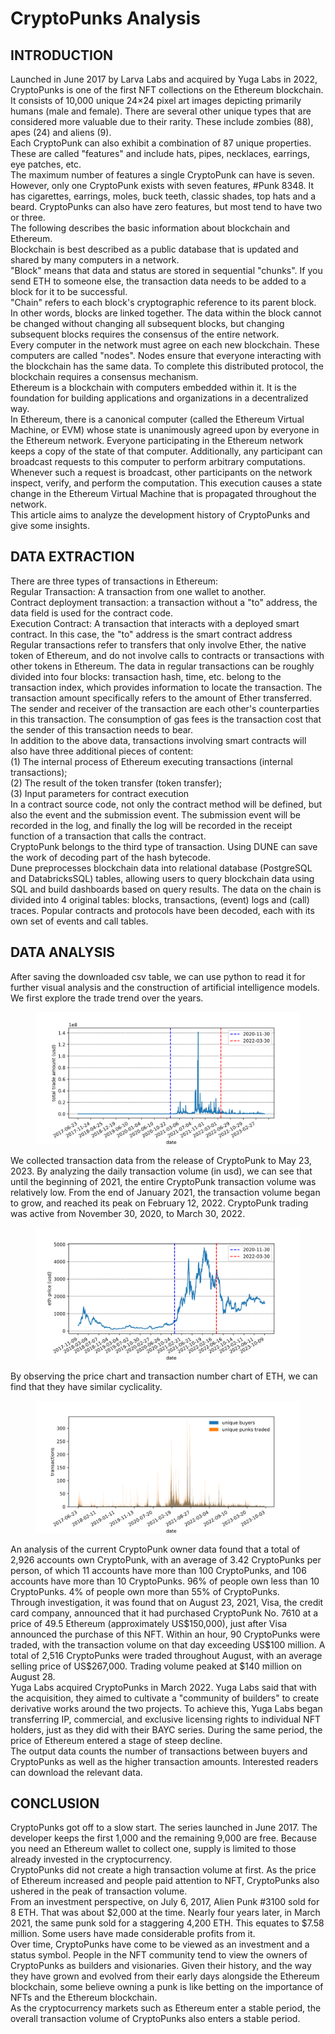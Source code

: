 # CryptoPunks Analysis
## INTRODUCTION
Launched in June 2017 by Larva Labs and acquired by Yuga Labs in 2022, CryptoPunks is one of the first 
NFT collections on the Ethereum blockchain. It consists of 10,000 unique 24×24 pixel art images depicting primarily 
humans (male and female). There are several other unique types that are considered more valuable due to their 
rarity. These include zombies (88), apes (24) and aliens (9).  
Each CryptoPunk can also exhibit a combination of 87 unique properties. These are called "features" and include hats, 
pipes, necklaces, earrings, eye patches, etc.  
The maximum number of features a single CryptoPunk can have is seven. However, only one CryptoPunk exists with seven 
features, #Punk 8348. It has cigarettes, earrings, moles, buck teeth, classic shades, top hats and a beard. CryptoPunks 
can also have zero features, but most tend to have two or three.  
The following describes the basic information about blockchain and Ethereum.  
Blockchain is best described as a public database that is updated and shared by many computers in a network.  
"Block" means that data and status are stored in sequential "chunks". If you send ETH to someone else, the 
transaction data needs to be added to a block for it to be successful.  
"Chain" refers to each block's cryptographic reference to its parent block. In other words, blocks are linked together. 
The data within the block cannot be changed without changing all subsequent blocks, but changing subsequent blocks 
requires the consensus of the entire network.  
Every computer in the network must agree on each new blockchain. These computers are called "nodes". Nodes ensure 
that everyone interacting with the blockchain has the same data. To complete this distributed protocol, the blockchain 
requires a consensus mechanism.  
Ethereum is a blockchain with computers embedded within it. It is the foundation for building applications and 
organizations in a decentralized way.  
In Ethereum, there is a canonical computer (called the Ethereum Virtual Machine, or EVM) whose state is 
unanimously agreed upon by everyone in the Ethereum network. Everyone participating in the Ethereum network 
keeps a copy of the state of that computer. Additionally, any participant can broadcast requests 
to this computer to perform arbitrary computations. Whenever such a request is broadcast, other participants on the 
network inspect, verify, and perform the computation. This execution causes a state change in the Ethereum 
Virtual Machine that is propagated throughout the network.    
This article aims to analyze the development history of CryptoPunks and give some insights.

## DATA EXTRACTION
There are three types of transactions in Ethereum:  
Regular Transaction: A transaction from one wallet to another.  
Contract deployment transaction: a transaction without a "to" address, the data field is used for the contract code.  
Execution Contract: A transaction that interacts with a deployed smart contract. In this case, the "to" address is the 
smart contract address  
Regular transactions refer to transfers that only involve Ether, the native token of Ethereum, and do not involve calls 
to contracts or transactions with other tokens in Ethereum. The data in regular transactions can be roughly divided into 
four blocks: transaction hash, time, etc. belong to the transaction index, which provides information to locate 
the transaction. The transaction amount specifically refers to the amount of Ether transferred. The sender and receiver 
of the transaction are each other's counterparties in this transaction. The consumption of gas fees is the transaction 
cost that the sender of this transaction needs to bear.   
In addition to the above data, transactions involving smart contracts will also have three additional pieces of content:  
(1) The internal process of Ethereum executing transactions (internal transactions);  
(2) The result of the token transfer (token transfer);  
(3) Input parameters for contract execution  
In a contract source code, not only the contract method will be defined, but also the event and 
the submission event. The submission event will be recorded in the log, and finally the log will be recorded 
in the receipt function of a transaction that calls the contract.  
CryptoPunk belongs to the third type of transaction. Using DUNE can save the work of decoding part of the hash bytecode.  
Dune preprocesses blockchain data into relational database (PostgreSQL and DatabricksSQL) tables, allowing users to 
query blockchain data using SQL and build dashboards based on query results. The data on the chain is divided into 4 
original tables: blocks, transactions, (event) logs and (call) traces. Popular contracts and protocols have been 
decoded, each with its own set of events and call tables.

## DATA ANALYSIS
After saving the downloaded csv table, we can use python to read it for further visual analysis and the construction of 
artificial intelligence models.  
We first explore the trade trend over the years. 
<figure>
    <img src="pics/date_usd.png">
</figure>
We collected transaction data from the release of CryptoPunk to May 23, 2023. By analyzing the daily transaction volume
(in usd), we can see that until the beginning of 2021, the entire CryptoPunk transaction volume was relatively low.   
From the end of January 2021, the transaction volume began to grow, and reached its peak on February 12, 2022. 
CryptoPunk trading was active from November 30, 2020, to March 30, 2022.  
<figure>
    <img src="pics/eth_usd.png">
</figure>
By observing the price chart and transaction number chart of ETH, we can find that they have similar cyclicality. 
<figure>
    <img src="pics/buyers.png">
</figure>
An analysis of the current CryptoPunk owner data found that a total of 2,926 accounts own CryptoPunk, 
with an average of 3.42 CryptoPunks per person, of which 11 accounts have more than 100 CryptoPunks, 
and 106 accounts have more than 10 CryptoPunks. 96% of people own less than 10 CryptoPunks. 
4% of people own more than 55% of CryptoPunks.</br>
Through investigation, it was found that on August 23, 2021, Visa, the credit card company, 
announced that it had purchased CryptoPunk No. 7610 at a price of 49.5 Ethereum (approximately US$150,000), 
just after Visa announced the purchase of this NFT. Within an hour, 90 CryptoPunks were traded, with the transaction 
volume on that day exceeding US$100 million. A total of 2,516 CryptoPunks were traded throughout August, 
with an average selling price of US$267,000. Trading volume peaked at $140 million on August 28.  </br>
Yuga Labs acquired CryptoPunks in March 2022. Yuga Labs said that with the acquisition, they aimed to cultivate a 
"community of builders" to create derivative works around the two projects. To achieve this, Yuga Labs began 
transferring IP, commercial, and exclusive licensing rights to individual NFT holders, just as they did with their 
BAYC series. During the same period, the price of Ethereum entered a stage of steep decline. </br> 
The output data counts the number of transactions between buyers and CryptoPunks as well as the higher transaction 
amounts. Interested readers can download the relevant data.

## CONCLUSION
CryptoPunks got off to a slow start. The series launched in June 2017. The developer keeps the first 1,000 and the 
remaining 9,000 are free. Because you need an Ethereum wallet to collect one, supply is limited to those already 
invested in the cryptocurrency.  
CryptoPunks did not create a high transaction volume at first. As the price of Ethereum increased and people paid 
attention to NFT, CryptoPunks also ushered in the peak of transaction volume.  
From an investment perspective, on July 6, 2017, Alien Punk #3100 sold for 8 ETH. That was about $2,000 at the time. 
Nearly four years later, in March 2021, the same punk sold for a staggering 4,200 ETH. This equates to $7.58 million. 
Some users have made considerable profits from it.  
Over time, CryptoPunks have come to be viewed as an investment and a status symbol. 
People in the NFT community tend to view the owners of CryptoPunks as builders and visionaries. Given their history, 
and the way they have grown and evolved from their early days alongside the Ethereum blockchain, some believe owning 
a punk is like betting on the importance of NFTs and the Ethereum blockchain.  
As the cryptocurrency markets such as Ethereum enter a stable period, the overall transaction volume of CryptoPunks 
also enters a stable period.

